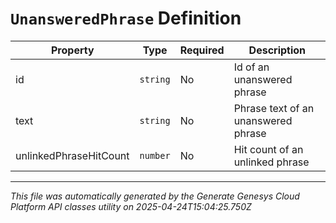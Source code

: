 # `UnansweredPhrase` Definition

| Property | Type | Required | Description |
|----------|------|----------|-------------|
| id | `string` | No | Id of an unanswered phrase |
| text | `string` | No | Phrase text of an unanswered phrase |
| unlinkedPhraseHitCount | `number` | No | Hit count of an unlinked phrase |

---

*This file was automatically generated by the Generate Genesys Cloud Platform API classes utility on 2025-04-24T15:04:25.750Z*
